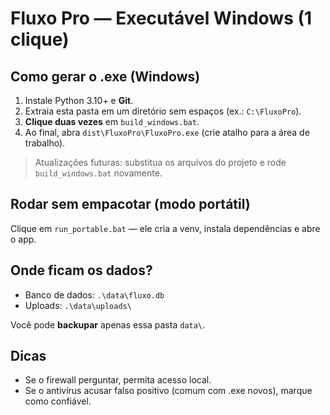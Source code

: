 
# Fluxo Pro — Executável Windows (1 clique)

## Como gerar o .exe (Windows)
1) Instale Python 3.10+ e **Git**.
2) Extraia esta pasta em um diretório sem espaços (ex.: `C:\FluxoPro`).
3) **Clique duas vezes** em `build_windows.bat`.
4) Ao final, abra `dist\FluxoPro\FluxoPro.exe` (crie atalho para a área de trabalho).

> Atualizações futuras: substitua os arquivos do projeto e rode `build_windows.bat` novamente.

## Rodar sem empacotar (modo portátil)
Clique em `run_portable.bat` — ele cria a venv, instala dependências e abre o app.

## Onde ficam os dados?
- Banco de dados: `.\data\fluxo.db`
- Uploads: `.\data\uploads\`

Você pode **backupar** apenas essa pasta `data\`.

## Dicas
- Se o firewall perguntar, permita acesso local.
- Se o antivírus acusar falso positivo (comum com .exe novos), marque como confiável.
